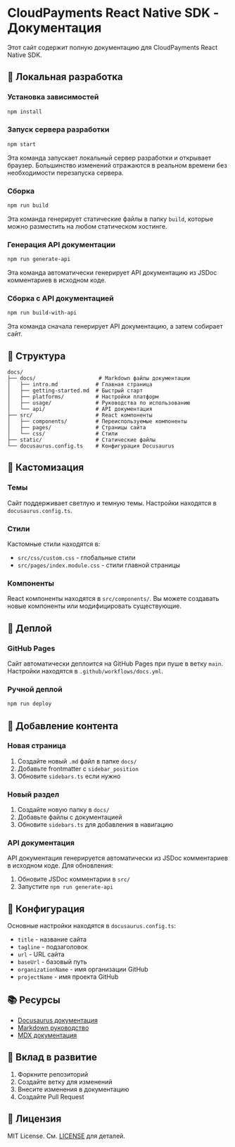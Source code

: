 # CloudPayments React Native SDK - Документация

Этот сайт содержит полную документацию для CloudPayments React Native SDK.

## 🚀 Локальная разработка

### Установка зависимостей

```bash
npm install
```

### Запуск сервера разработки

```bash
npm start
```

Эта команда запускает локальный сервер разработки и открывает браузер. Большинство изменений отражаются в реальном времени без необходимости перезапуска сервера.

### Сборка

```bash
npm run build
```

Эта команда генерирует статические файлы в папку `build`, которые можно разместить на любом статическом хостинге.

### Генерация API документации

```bash
npm run generate-api
```

Эта команда автоматически генерирует API документацию из JSDoc комментариев в исходном коде.

### Сборка с API документацией

```bash
npm run build-with-api
```

Эта команда сначала генерирует API документацию, а затем собирает сайт.

## 📁 Структура

```
docs/
├── docs/                    # Markdown файлы документации
│   ├── intro.md            # Главная страница
│   ├── getting-started.md  # Быстрый старт
│   ├── platforms/          # Настройки платформ
│   ├── usage/              # Руководства по использованию
│   └── api/                # API документация
├── src/                    # React компоненты
│   ├── components/         # Переиспользуемые компоненты
│   ├── pages/              # Страницы сайта
│   └── css/                # Стили
├── static/                 # Статические файлы
└── docusaurus.config.ts    # Конфигурация Docusaurus
```

## 🎨 Кастомизация

### Темы

Сайт поддерживает светлую и темную темы. Настройки находятся в `docusaurus.config.ts`.

### Стили

Кастомные стили находятся в:
- `src/css/custom.css` - глобальные стили
- `src/pages/index.module.css` - стили главной страницы

### Компоненты

React компоненты находятся в `src/components/`. Вы можете создавать новые компоненты или модифицировать существующие.

## 🚀 Деплой

### GitHub Pages

Сайт автоматически деплоится на GitHub Pages при пуше в ветку `main`. Настройки находятся в `.github/workflows/docs.yml`.

### Ручной деплой

```bash
npm run deploy
```

## 📝 Добавление контента

### Новая страница

1. Создайте новый `.md` файл в папке `docs/`
2. Добавьте frontmatter с `sidebar_position`
3. Обновите `sidebars.ts` если нужно

### Новый раздел

1. Создайте новую папку в `docs/`
2. Добавьте файлы с документацией
3. Обновите `sidebars.ts` для добавления в навигацию

### API документация

API документация генерируется автоматически из JSDoc комментариев в исходном коде. Для обновления:

1. Обновите JSDoc комментарии в `src/`
2. Запустите `npm run generate-api`

## 🔧 Конфигурация

Основные настройки находятся в `docusaurus.config.ts`:

- `title` - название сайта
- `tagline` - подзаголовок
- `url` - URL сайта
- `baseUrl` - базовый путь
- `organizationName` - имя организации GitHub
- `projectName` - имя проекта GitHub

## 📚 Ресурсы

- [Docusaurus документация](https://docusaurus.io/)
- [Markdown руководство](https://docusaurus.io/docs/markdown-features)
- [MDX документация](https://mdxjs.com/)

## 🤝 Вклад в развитие

1. Форкните репозиторий
2. Создайте ветку для изменений
3. Внесите изменения в документацию
4. Создайте Pull Request

## 📄 Лицензия

MIT License. См. [LICENSE](../LICENSE) для деталей.
